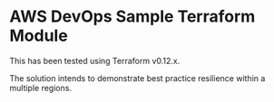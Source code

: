 # AWS DevOps Sample Terraform Module

This has been tested using Terraform v0.12.x.

The solution intends to demonstrate best practice resilience within a multiple regions.